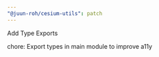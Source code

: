 ```yaml
---
"@juun-roh/cesium-utils": patch
---
```


Add Type Exports

chore: Export types in main module to improve a11y
